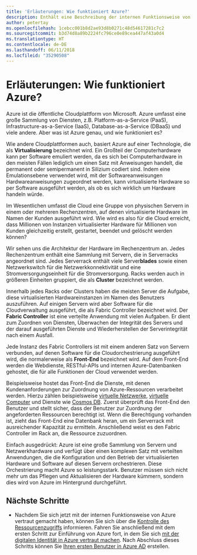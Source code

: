 ```yaml
---
title: 'Erläuterungen: Wie funktioniert Azure?'
description: Enthält eine Beschreibung der internen Funktionsweise von Azure.
author: petertay
ms.openlocfilehash: 1cebcc001b8d2ae93d8b0271c48d54617281c7c2
ms.sourcegitcommit: b3d74d8a89b2224fc796ce0e89cea447af43a0d4
ms.translationtype: HT
ms.contentlocale: de-DE
ms.lasthandoff: 06/11/2018
ms.locfileid: "35290508"
---
```

# <a name="explainer-how-does-azure-work"></a>Erläuterungen: Wie funktioniert Azure?

Azure ist die öffentliche Cloudplattform von Microsoft. Azure umfasst eine große Sammlung von Diensten, z.B. Platform-as-a-Service (PaaS), Infrastructure-as-a-Service (IaaS), Database-as-a-Service (DBaaS) und viele andere. Aber was ist Azure genau, und wie funktioniert es?

Wie andere Cloudplattformen auch, basiert Azure auf einer Technologie, die als **Virtualisierung** bezeichnet wird. Ein Großteil der Computerhardware kann per Software emuliert werden, da es sich bei Computerhardware in den meisten Fällen lediglich um einen Satz mit Anweisungen handelt, die permanent oder semipermanent in Silizium codiert sind. Indem eine Emulationsebene verwendet wird, mit der Softwareanweisungen Hardwareanweisungen zugeordnet werden, kann virtualisierte Hardware so per Software ausgeführt werden, als ob es sich wirklich um Hardware handeln würde.

Im Wesentlichen umfasst die Cloud eine Gruppe von physischen Servern in einem oder mehreren Rechenzentren, auf denen virtualisierte Hardware im Namen der Kunden ausgeführt wird. Wie wird es also für die Cloud erreicht, dass Millionen von Instanzen virtualisierter Hardware für Millionen von Kunden gleichzeitig erstellt, gestartet, beendet und gelöscht werden können?

Wir sehen uns die Architektur der Hardware im Rechenzentrum an.  Jedes Rechenzentrum enthält eine Sammlung mit Servern, die in Serverracks angeordnet sind. Jedes Serverrack enthält viele Server**blades** sowie einen Netzwerkswitch für die Netzwerkkonnektivität und eine Stromversorgungseinheit für die Stromversorgung. Racks werden auch in größeren Einheiten gruppiert, die als **Cluster** bezeichnet werden. 

Innerhalb jedes Racks oder Clusters haben die meisten Server die Aufgabe, diese virtualisierten Hardwareinstanzen im Namen des Benutzers auszuführen. Auf einigen Servern wird aber Software für die Cloudverwaltung ausgeführt, die als Fabric Controller bezeichnet wird. Der **Fabric Controller** ist eine verteilte Anwendung mit vielen Aufgaben. Er dient zum Zuordnen von Diensten, Überwachen der Integrität des Servers und der darauf ausgeführten Dienste und Wiederherstellen der Serverintegrität nach einem Ausfall.

Jede Instanz des Fabric Controllers ist mit einem anderen Satz von Servern verbunden, auf denen Software für die Cloudorchestrierung ausgeführt wird, die normalerweise als **Front-End** bezeichnet wird. Auf dem Front-End werden die Webdienste, RESTful-APIs und internen Azure-Datenbanken gehostet, die für alle Funktionen der Cloud verwendet werden. 

Beispielsweise hostet das Front-End die Dienste, mit denen Kundenanforderungen zur Zuordnung von Azure-Ressourcen verarbeitet werden. Hierzu zählen beispielsweise [virtuelle Netzwerke][vnet], [virtuelle Computer][vms] und Dienste wie [Cosmos DB][cosmosdb]. Zuerst überprüft das Front-End den Benutzer und stellt sicher, dass der Benutzer zur Zuordnung der angeforderten Ressourcen berechtigt ist. Wenn die Berechtigung vorhanden ist, zieht das Front-End eine Datenbank heran, um ein Serverrack mit ausreichender Kapazität zu ermitteln. Anschließend weist es den Fabric Controller im Rack an, die Ressource zuzuordnen.

Einfach ausgedrückt: Azure ist eine große Sammlung von Servern und Netzwerkhardware und verfügt über einen komplexen Satz mit verteilten Anwendungen, die die Konfiguration und den Betrieb der virtualisierten Hardware und Software auf diesen Servern orchestrieren. Diese Orchestrierung macht Azure so leistungsstark. Benutzer müssen sich nicht mehr um das Pflegen und Aktualisieren der Hardware kümmern, sondern dies wird von Azure im Hintergrund durchgeführt. 

## <a name="next-steps"></a>Nächste Schritte

* Nachdem Sie sich jetzt mit der internen Funktionsweise von Azure vertraut gemacht haben, können Sie sich über die [Kontrolle des Ressourcenzugriffs](governance-explainer.md) informieren. Fahren Sie anschließend mit dem ersten Schritt zur Einführung von Azure fort, in dem Sie sich [mit der digitalen Identität in Azure vertraut machen](tenant-explainer.md). Nach Abschluss dieses Schritts können Sie [Ihren ersten Benutzer in Azure AD][docs-add-users-to-aad] erstellen.

<!-- Links -->

[cosmosdb]: /azure/cosmos-db/introduction
[docs-add-users-to-aad]: /azure/active-directory/add-users-azure-active-directory?toc=/azure/architecture/cloud-adoption-guide/toc.json
[vms]: /azure/virtual-machines/
[vnet]: /azure/virtual-network/virtual-networks-overview
